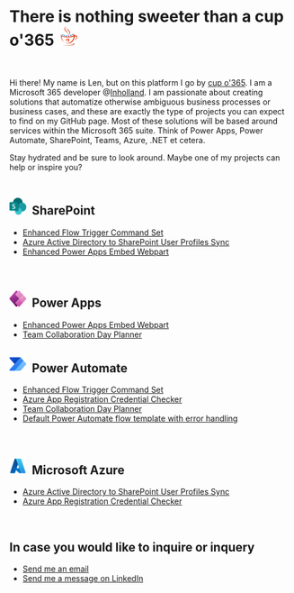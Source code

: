 # There is nothing sweeter than a cup o'365 <img title="cup o'365 logo" src="resources/cupo365-logo-no-margin.png" alt="cup o'365 logo" width="30" height="35" style="margin-left:5px;" />
<br>

Hi there! My name is Len, but on this platform I go by [cup o'365](https://github.com/cupo365). I am a Microsoft 365 developer @[Inholland](https://www.inholland.nl/). I am passionate about creating solutions that automatize otherwise ambiguous business processes or business cases, and these are exactly the type of projects you can expect to find on my GitHub page. Most of these solutions will be based around services within the Microsoft 365 suite. Think of Power Apps, Power Automate, SharePoint, Teams, Azure, .NET et cetera.<br>

Stay hydrated and be sure to look around. Maybe one of my projects can help or inspire you?<br><br>
## <img title="SharePoint logo" src="resources/sharepoint-logo.png" alt="SharePoint logo" width="30" height="30" style="margin-right:5px;" /> SharePoint<br>

- [Enhanced Flow Trigger Command Set](https://github.com/cupo365/enhanced-flow-command-set)
- [Azure Active Directory to SharePoint User Profiles Sync](https://github.com/cupo365/azure-active-directory-to-sharepoint-user-profiles-sync)
- [Enhanced Power Apps Embed Webpart](https://github.com/cupo365/enhanced-power-apps-embed)
<br>

## <img title="Power Apps logo" src="resources/power-apps-logo.png" alt="Power Apps logo" width="30" height="30" style="margin-right:5px;" /> Power Apps<br>

- [Enhanced Power Apps Embed Webpart](https://github.com/cupo365/enhanced-power-apps-embed)
- [Team Collaboration Day Planner](https://github.com/cupo365/team-collaboration-day-planner)

## <img title="Power Automate logo" src="resources/power-automate-logo.png" alt="Power Automate logo" width="30" height="30" style="margin-right:5px;" /> Power Automate<br>

- [Enhanced Flow Trigger Command Set](https://github.com/cupo365/enhanced-flow-command-set)
- [Azure App Registration Credential Checker](https://github.com/cupo365/aad-app-registration-credential-checker)
- [Team Collaboration Day Planner](https://github.com/cupo365/team-collaboration-day-planner)
- [Default Power Automate flow template with error handling](https://github.com/cupo365/default-flow-with-error-handling)
<br>

## <img title="Microsoft Azure logo" src="resources/azure-logo.png" alt="Microsoft Azure logo" width="30" height="30" style="margin-right:5px;" /> Microsoft Azure<br>

- [Azure Active Directory to SharePoint User Profiles Sync](https://github.com/cupo365/azure-active-directory-to-sharepoint-user-profiles-sync)
- [Azure App Registration Credential Checker](https://github.com/cupo365/aad-app-registration-credential-checker)
<br>

## In case you would like to inquire or inquery
- [Send me an email](mailto:info@cupo365.gg)
- [Send me a message on LinkedIn](https://www.linkedin.com/in/lennart-dewaart)
